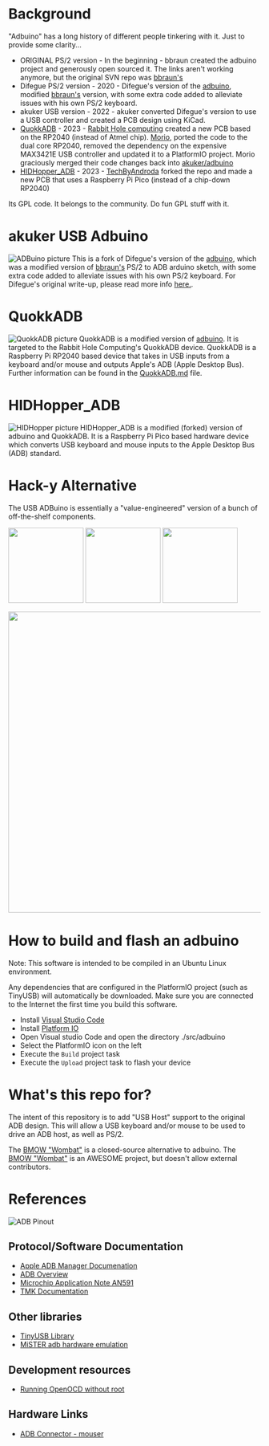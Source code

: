 # Background

"Adbuino" has a long history of different people tinkering with it. Just to provide some clarity...

- ORIGINAL PS/2 version - In the beginning - bbraun created the adbuino project and generously open sourced it. The links aren't working anymore, but the original SVN repo was [bbraun's](http://synack.net/svn/adbduino/)
- Difegue PS/2 version - 2020 - Difegue's version of the [adbuino](https://github.com/Difegue/Chaotic-Realm), modified [bbraun's](http://synack.net/svn/adbduino/) version, with some extra code added to alleviate issues with his own PS/2 keyboard.
- akuker USB version - 2022 - akuker converted Difegue's version to use a USB controller and created a PCB design using KiCad.
- [QuokkADB](QuokkADB.md) - 2023 - [Rabbit Hole computing](https://github.com/rabbitholecomputing) created a new PCB based on the RP2040 (instead of Atmel chip). [Morio](https://github.com/morio), ported the code to the dual core RP2040, removed the dependency on the expensive MAX3421E USB controller and updated it to a PlatformIO project. Morio graciously merged their code changes back into [akuker/adbuino](http://github.com/akuker/adbuino)
- [HIDHopper_ADB](https://github.com/TechByAndroda/HIDHopper_ADB) - 2023 - [TechByAndroda](https://github.com/TechByAndroda) forked the repo and made a new PCB that uses a Raspberry Pi Pico (instead of a chip-down RP2040)

Its GPL code. It belongs to the community. Do fun GPL stuff with it. 

# akuker USB Adbuino
![ADBuino picture](images/adbuino_0p9.png)
This is a fork of Difegue's version of the [adbuino](https://github.com/Difegue/Chaotic-Realm), which was a modified version of [bbraun's](http://synack.net/svn/adbduino/) PS/2 to ADB arduino sketch, with some extra code added to alleviate issues with his own PS/2 keyboard.  For Difegue's original write-up, please read more info [here.](https://tvc-16.science/adbuino-ps2.html).

# QuokkADB
![QuokkADB picture](images/quokkadb-in-case.jpg)
QuokkADB is a modified version of [adbuino](https://github.com/akuker/adbuino). It is targeted to the Rabbit Hole Computing's QuokkADB device. QuokkADB is a Raspberry Pi RP2040 based device that takes in USB inputs from a keyboard and/or mouse and outputs Apple's ADB (Apple Desktop Bus).  Further information can be found in the [QuokkADB.md](QuokkADB.md) file. 

# HIDHopper_ADB
![HIDHopper picture](images/HIDHopper_Front_WithHat.jpeg)
HIDHopper_ADB is a modified (forked) version of adbuino and QuokkADB. It is a Raspberry Pi Pico based hardware device which converts USB keyboard and mouse inputs to the Apple Desktop Bus (ADB) standard.

# Hack-y Alternative
The USB ADBuino is essentially a "value-engineered" version of a bunch of off-the-shelf components. 

<a href="https://www.sparkfun.com/products/11021"><img src="images/arduino_uno.jpg" width="150"/></a> <a href="https://www.sparkfun.com/products/9947"><img src="images/host_shield.jpg" width="150"/></a> 
<a href="https://www.sparkfun.com/products/12009"><img src="images/logic_level_converter.jpg" width="150"/></a>

<img src="images/hacky_adbuino.png" width="600"/>

# How to build and flash an adbuino

Note: This software is intended to be compiled in an Ubuntu Linux environment.

Any dependencies that are configured in the PlatformIO project (such as TinyUSB) will automatically be downloaded. Make sure you are connected to the Internet the first time you build this software.

- Install [Visual Studio Code](https://code.visualstudio.com/)
- Install [Platform IO](https://platformio.org/install)
- Open Visual studio Code and open the directory ./src/adbuino
- Select the PlatformIO icon on the left
- Execute the `Build` project task
- Execute the `Upload` project task to flash your device

# What's this repo for?

The intent of this repository is to add "USB Host" support to the original ADB design. This will allow a USB keyboard and/or mouse to be used to drive an ADB host, as well as PS/2. 

The [BMOW "Wombat"](https://www.bigmessowires.com/usb-wombat/) is a closed-source alternative to adbuino. The [BMOW "Wombat"](https://www.bigmessowires.com/usb-wombat/) is an AWESOME project, but doesn't allow external contributors. 

# References
![ADB Pinout](images/adb_pinout.png)

## Protocol/Software Documentation
- [Apple ADB Manager Documenation](https://developer.apple.com/library/archive/documentation/mac/pdf/Devices/ADB_Manager.pdf)
- [ADB Overview](https://www.lopaciuk.eu/2021/03/26/apple-adb-protocol.html)
- [Microchip Application Note AN591](http://www.t-es-t.hu/download/microchip/an591b.pdf)
- [TMK Documentation](https://github.com/tmk/tmk_keyboard/wiki/Apple-Desktop-Bus)

## Other libraries
- [TinyUSB Library](https://github.com/raspberrypi/tinyusb)
- [MiSTER adb hardware emulation](https://github.com/mist-devel/plus_too/blob/master/adb.v)

## Development resources
- [Running OpenOCD without root](https://forgge.github.io/theCore/guides/running-openocd-without-sudo.html)

## Hardware Links
- [ADB Connector - mouser](https://www.mouser.com/ProductDetail/TE-Connectivity/5749181-1?qs=XlZqES4cpWbRcAMR%2FcJqkQ%3D%3D)
